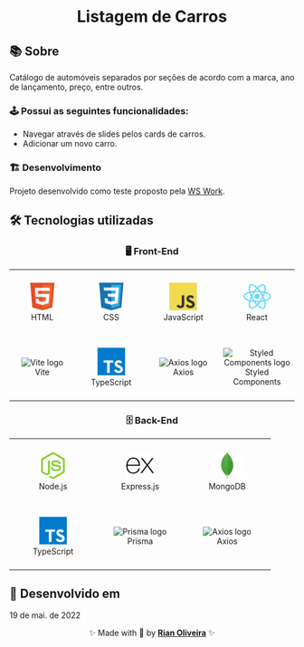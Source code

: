 <div align="center">
  <h1>Listagem de Carros</h1>
</div>

## 📚 Sobre

Catálogo de automóveis separados por seções de acordo com a marca, ano de lançamento, preço, entre outros.

### 🕹️ Possui as seguintes funcionalidades:

- Navegar através de slides pelos cards de carros.
- Adicionar um novo carro.

### 🏗️ Desenvolvimento

Projeto desenvolvido como teste proposto pela [WS Work](https://wswork.com.br/).

## 🛠️ Tecnologias utilizadas

<h3 align="center">🖥️ Front-End</h3>

<table align="center">
  <tbody>
    <tr>
      <td align="center" height="110" width="140">
        <img alt="HTML5 logo" src="https://raw.githubusercontent.com/devicons/devicon/master/icons/html5/html5-original.svg" title="HTML5" width="50" />
        <br>
        <span>HTML</span>
      </td>
      <td align="center" height="110" width="140">
        <img alt="CSS3 logo" src="https://raw.githubusercontent.com/devicons/devicon/master/icons/css3/css3-original.svg" title="CSS3" width="50" />
        <br>
        <span>CSS</span>
      </td>
      <td align="center" height="110" width="140">
        <img alt="JavaScript logo" src="https://raw.githubusercontent.com/devicons/devicon/master/icons/javascript/javascript-original.svg" title="JavaScript" width="50" />
        <br>
        <span>JavaScript</span>
      </td>
      <td align="center" height="110" width="140">
        <img alt="React logo" src="https://raw.githubusercontent.com/devicons/devicon/master/icons/react/react-original.svg" title="React" width="50" />
        <br>
        <span>React</span>
      </td>
    </tr>
    <tr>
      <td align="center" height="110" width="140">
        <img alt="Vite logo" src="https://seeklogo.com/images/V/vite-logo-BFD4283991-seeklogo.com.png" title="Vite" width="50" />
        <br>
        <span>Vite</span>
      </td>
      <td align="center" height="110" width="140">
        <img alt="TypeScript logo" src="https://raw.githubusercontent.com/devicons/devicon/master/icons/typescript/typescript-original.svg" title="TypeScript" width="50" />
        <br>
        <span>TypeScript</span>
      </td>
      <td align="center" height="110" width="140">
        <img alt="Axios logo" src="https://avatars.githubusercontent.com/u/32372333?v=4&s=400" title="Axios" width="50" />
        <br>
        <span>Axios</span>
      </td>
      <td align="center" height="110" width="140">
        <img alt="Styled Components logo" src="https://avatars.githubusercontent.com/u/20658825?s=200&v=4" title="Styled Components" width="50" />
        <br>
        <span>Styled Components</span>
      </td>
    </tr>
  </tbody>
</table>

<h3 align="center">🗄️ Back-End</h3>

<table align="center">
  <tbody>
    <tr>
      <td align="center" height="110" width="140">
        <img alt="Node.js logo" src="https://raw.githubusercontent.com/devicons/devicon/master/icons/nodejs/nodejs-original.svg" title="Node.js" width="50" />
        <br>
        <span>Node.js</span>
      </td>
      <td align="center" height="110" width="140">
        <img alt="Express.js logo" src="https://raw.githubusercontent.com/devicons/devicon/master/icons/express/express-original.svg" title="Express.js" width="50" />
        <br>
        <span>Express.js</span>
      </td>
      <td align="center" height="110" width="140">
        <img alt="MongoDB logo" src="https://raw.githubusercontent.com/devicons/devicon/master/icons/mongodb/mongodb-original.svg" title="MongoDB" width="50" />
        <br>
        <span>MongoDB</span>
      </td>
    </tr>
    <tr>
      <td align="center" height="110" width="140">
        <img alt="TypeScript logo" src="https://raw.githubusercontent.com/devicons/devicon/master/icons/typescript/typescript-original.svg" title="TypeScript" width="50" />
        <br>
        <span>TypeScript</span>
      </td>
      <td align="center" height="110" width="140">
        <img alt="Prisma logo" src="https://cdn.icon-icons.com/icons2/2107/PNG/512/file_type_light_prisma_icon_130444.png" title="Prisma" width="50" />
        <br>
        <span>Prisma</span>
      </td>
      <td align="center" height="110" width="140">
        <img alt="Axios logo" src="https://avatars.githubusercontent.com/u/32372333?v=4&s=400" title="Axios" width="50" />
        <br>
        <span>Axios</span>
      </td>
    </tr>
  </tbody>
</table>

## 🚀 Desenvolvido em

19 de mai. de 2022

<p align="center">✨ Made with 💙 by <a href="https://github.com/riandeoliveira"><strong>Rian Oliveira</strong></a> ✨</p>
